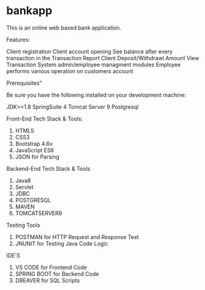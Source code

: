 # bankapp
This is an online web based bank application.



Features:

Client registration
Client account opening
See balance after every transaction in the Transaction Report
Client Deposit/Withdrawl Amount
View Transaction
System admin/employee managment modules
Employee performs various operation on customers account

Prerequisites"

Be sure you have the following installed on your development machine:

JDK>=1.8
SpringSuite 4
Tomcat Server 9
Postgresql

Front-End Tech Stack & Tools:
1. HTML5
2. CSS3
3. Bootstrap 4.6v
4. JavaScript ES6
5. JSON for Parsing

Backend-End Tech Stack & Tools
1. Java8
2. Servlet
3. JDBC
4. POSTGRESQL
5. MAVEN
6. TOMCATSERVER9

Testing Tools
1. POSTMAN for HTTP Request and Response Test
2. JNUNIT for Testing Java Code Logic

IDE'S
1. VS CODE for Frontend Code
2. SPRING BOOT for Backend Code
3. DBEAVER for SQL Scripts
